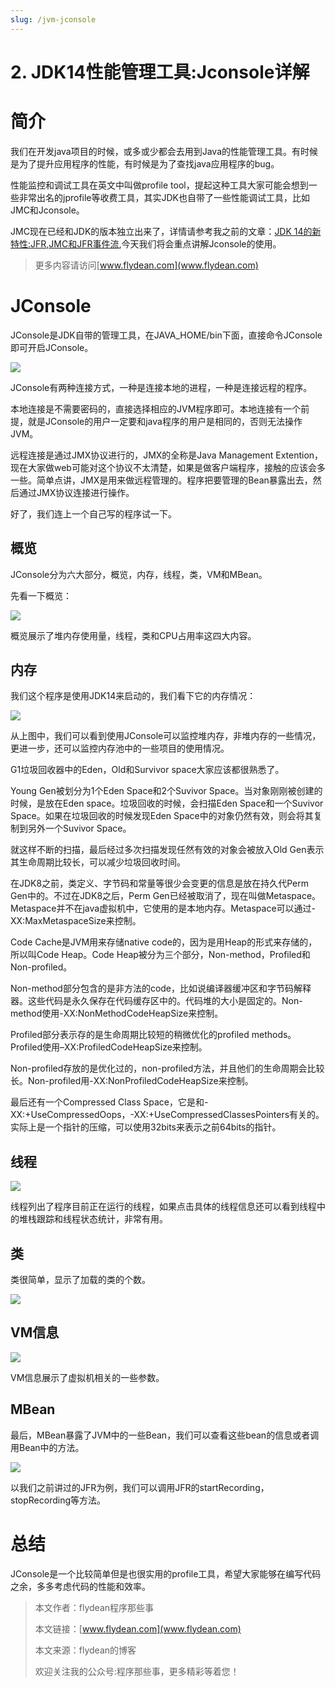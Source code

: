 ```yaml
---
slug: /jvm-jconsole
---
```


# 2. JDK14性能管理工具:Jconsole详解

# 简介

我们在开发java项目的时候，或多或少都会去用到Java的性能管理工具。有时候是为了提升应用程序的性能，有时候是为了查找java应用程序的bug。

性能监控和调试工具在英文中叫做profile tool，提起这种工具大家可能会想到一些非常出名的jprofile等收费工具，其实JDK也自带了一些性能调试工具，比如JMC和Jconsole。

JMC现在已经和JDK的版本独立出来了，详情请参考我之前的文章：[JDK 14的新特性:JFR,JMC和JFR事件流](http://www.flydean.com/jdk14-jfr-jmc-event-stream/),今天我们将会重点讲解Jconsole的使用。

> 更多内容请访问[www.flydean.com](www.flydean.com)

# JConsole

JConsole是JDK自带的管理工具，在JAVA_HOME/bin下面，直接命令JConsole即可开启JConsole。

![](https://img-blog.csdnimg.cn/2020050819524561.png)

JConsole有两种连接方式，一种是连接本地的进程，一种是连接远程的程序。

本地连接是不需要密码的，直接选择相应的JVM程序即可。本地连接有一个前提，就是JConsole的用户一定要和java程序的用户是相同的，否则无法操作JVM。

远程连接是通过JMX协议进行的，JMX的全称是Java Management Extention，现在大家做web可能对这个协议不太清楚，如果是做客户端程序，接触的应该会多一些。简单点讲，JMX是用来做远程管理的。程序把要管理的Bean暴露出去，然后通过JMX协议连接进行操作。

好了，我们连上一个自己写的程序试一下。

## 概览

JConsole分为六大部分，概览，内存，线程，类，VM和MBean。

先看一下概览：

![](https://img-blog.csdnimg.cn/20200508205333161.png)

概览展示了堆内存使用量，线程，类和CPU占用率这四大内容。

## 内存

我们这个程序是使用JDK14来启动的，我们看下它的内存情况：


![](https://img-blog.csdnimg.cn/20200508211324725.png)

从上图中，我们可以看到使用JConsole可以监控堆内存，非堆内存的一些情况，更进一步，还可以监控内存池中的一些项目的使用情况。

G1垃圾回收器中的Eden，Old和Survivor space大家应该都很熟悉了。

Young Gen被划分为1个Eden Space和2个Suvivor Space。当对象刚刚被创建的时候，是放在Eden space。垃圾回收的时候，会扫描Eden Space和一个Suvivor Space。如果在垃圾回收的时候发现Eden Space中的对象仍然有效，则会将其复制到另外一个Suvivor Space。

就这样不断的扫描，最后经过多次扫描发现任然有效的对象会被放入Old Gen表示其生命周期比较长，可以减少垃圾回收时间。

在JDK8之前，类定义、字节码和常量等很少会变更的信息是放在持久代Perm Gen中的。不过在JDK8之后，Perm Gen已经被取消了，现在叫做Metaspace。Metaspace并不在java虚拟机中，它使用的是本地内存。Metaspace可以通过-XX:MaxMetaspaceSize来控制。

Code Cache是JVM用来存储native code的，因为是用Heap的形式来存储的，所以叫Code Heap。Code Heap被分为三个部分，Non-method，Profiled和Non-profiled。

Non-method部分包含的是非方法的code，比如说编译器缓冲区和字节码解释器。这些代码是永久保存在代码缓存区中的。代码堆的大小是固定的。Non-method使用-XX:NonMethodCodeHeapSize来控制。

Profiled部分表示存的是生命周期比较短的稍微优化的profiled methods。Profiled使用–XX:ProfiledCodeHeapSize来控制。

Non-profiled存放的是优化过的，non-profiled方法，并且他们的生命周期会比较长。Non-profiled用-XX:NonProfiledCodeHeapSize来控制。

最后还有一个Compressed Class Space，它是和-XX:+UseCompressedOops，-XX:+UseCompressedClassesPointers有关的。实际上是一个指针的压缩，可以使用32bits来表示之前64bits的指针。

## 线程

![](https://img-blog.csdnimg.cn/20200508214653773.png)

线程列出了程序目前正在运行的线程，如果点击具体的线程信息还可以看到线程中的堆栈跟踪和线程状态统计，非常有用。

## 类

类很简单，显示了加载的类的个数。

![](https://img-blog.csdnimg.cn/20200508214856914.png)

## VM信息

![](https://img-blog.csdnimg.cn/20200508214954341.png)

VM信息展示了虚拟机相关的一些参数。

## MBean

最后，MBean暴露了JVM中的一些Bean，我们可以查看这些bean的信息或者调用Bean中的方法。

![](https://img-blog.csdnimg.cn/20200508215203298.png)

以我们之前讲过的JFR为例，我们可以调用JFR的startRecording，stopRecording等方法。

# 总结

JConsole是一个比较简单但是也很实用的profile工具，希望大家能够在编写代码之余，多多考虑代码的性能和效率。

> 本文作者：flydean程序那些事
> 
> 本文链接：[www.flydean.com](www.flydean.com)
> 
> 本文来源：flydean的博客
> 
> 欢迎关注我的公众号:程序那些事，更多精彩等着您！
